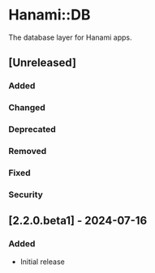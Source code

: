 # Hanami::DB

The database layer for Hanami apps.

## [Unreleased]

### Added

### Changed

### Deprecated

### Removed

### Fixed

### Security

## [2.2.0.beta1] - 2024-07-16

### Added

- Initial release
